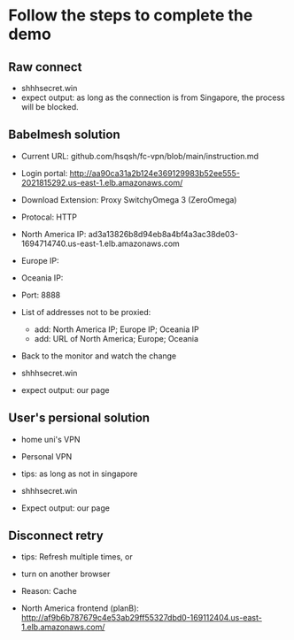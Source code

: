 # Follow the steps to complete the demo

## Raw connect
- shhhsecret.win
- expect output: as long as the connection is from Singapore, the process will be blocked.

## Babelmesh solution
- Current URL: github.com/hsqsh/fc-vpn/blob/main/instruction.md
- Login portal: http://aa90ca31a2b124e369129983b52ee555-2021815292.us-east-1.elb.amazonaws.com/

- Download Extension: Proxy SwitchyOmega 3 (ZeroOmega)

- Protocal: HTTP
- North America IP: ad3a13826b8d94eb8a4bf4a3ac38de03-1694714740.us-east-1.elb.amazonaws.com
- Europe IP: 
- Oceania IP: 
- Port: 8888

- List of addresses not to be proxied:
    - add: North America IP; Europe IP; Oceania IP
    - add: URL of North America; Europe; Oceania

- Back to the monitor and watch the change

- shhhsecret.win
- expect output: our page

## User's persional solution
- home uni's VPN
- Personal VPN
- tips: as long as not in singapore

- shhhsecret.win
- Expect output: our page

## Disconnect retry
 - tips: Refresh multiple times, or
 - turn on another browser
 - Reason: Cache 



- North America frontend (planB): http://af9b6b787679c4e53ab29ff55327dbd0-169112404.us-east-1.elb.amazonaws.com/
